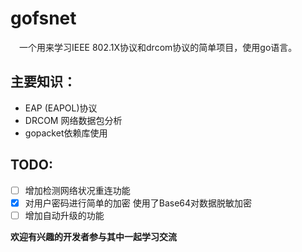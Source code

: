 # gofsnet
　一个用来学习IEEE 802.1X协议和drcom协议的简单项目，使用go语言。
 
## 主要知识：
 - EAP (EAPOL)协议
 - DRCOM 网络数据包分析
 - gopacket依赖库使用

## TODO:
- [ ] 增加检测网络状况重连功能
- [x] 对用户密码进行简单的加密
    使用了Base64对数据脱敏加密
- [ ] 增加自动升级的功能
 
**欢迎有兴趣的开发者参与其中一起学习交流**
